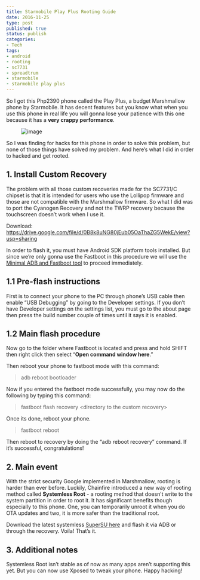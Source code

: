 ```yaml
---
title: Starmobile Play Plus Rooting Guide
date: 2016-11-25
type: post
published: true
status: publish
categories:
- Tech
tags:
- android
- rooting
- sc7731
- spreadtrum
- starmobile
- starmobile play plus
---
```

<p>So I got this Php2390 phone called the Play Plus, a budget Marshmallow phone by Starmobile. It has decent features but you know what when you use this phone in real life you will gonna lose your patience with this one because it has a <b>very crappy performance</b>.&nbsp;</p>
<figure class="tmblr-full"><img src="/images/uploads/tumblr_inline_oh73cdM9OL1uz3jh6_540.jpg" alt="image" /></figure>
<p>So I was finding for hacks for this phone in order to solve this problem, but none of those things have solved my problem. And here’s what I did in order to hacked and get rooted.</p>
<h2>1. Install Custom Recovery</h2>
<p>The problem with all those custom recoveries made for the SC7731/C chipset is that it is intended for users who use the Lollipop firmware and those are not compatible with the Marshmallow firmware. So what I did was to port the Cyanogen Recovery and not the TWRP recovery because the touchscreen doesn’t work when I use it.</p>
<p>Download: <a href="https://drive.google.com/file/d/0B8k8uNG80jEub05OaThaZG5WekE/view?usp=sharing">https://drive.google.com/file/d/0B8k8uNG80jEub05OaThaZG5WekE/view?usp=sharing</a></p>
<p>In order to flash it, you must have Android SDK platform tools installed. But since we’re only gonna use the Fastboot in this procedure we will use the <a href="https://www.androidfilehost.com/?fid=385035244224386526">Minimal ADB and Fastboot tool</a> to proceed immediately.</p>
<h2>1.1 Pre-flash instructions</h2>
<p>First is to connect your phone to the PC through phone’s USB cable then enable “USB Debugging” by going to the Developer settings. If you don’t have Developer settings on the settings list, you must go to the about page then press the build number couple of times until it says it is enabled.</p>
<h2>1.2 Main flash procedure</h2>
<p>Now go to the folder where Fastboot is located and press and hold SHIFT then right click then select “<b>Open command window here</b>.”</p>
<p>Then reboot your phone to fastboot mode with this command:</p>
<blockquote><p>adb reboot bootloader</p></blockquote>
<p>Now if you entered the fastboot mode successfully, you may now do the following by typing this command:</p>
<blockquote><p>fastboot flash recovery &lt;directory to the custom recovery&gt;</p></blockquote>
<p>Once its done, reboot your phone.</p>
<blockquote><p>fastboot reboot</p></blockquote>
<p>Then reboot to recovery by doing the “adb reboot recovery” command. If it’s successful, congratulations!</p>
<h2>2. Main event</h2>
<p>With the strict security Google implemented in Marshmallow, rooting is harder than ever before. Luckily, Chainfire introduced a new way of rooting method called <b>Systemless Root</b> - a rooting method that doesn’t write to the system partition in order to root it. It has significant benefits though especially to this phone. One, you can temporarily unroot it when you do OTA updates and two, it is more safer than the traditional root.</p>
<p>Download the latest systemless <a href="https://download.chainfire.eu/897/SuperSU/BETA-SuperSU-v2.67-20160121175247.zip">SuperSU here</a> and flash it via ADB or through the recovery. Voila! That’s it.</p>
<h2>3. Additional notes</h2>
<p>Systemless Root isn’t stable as of now as many apps aren’t supporting this yet. But you can now use Xposed to tweak your phone. Happy hacking!</p>
